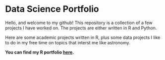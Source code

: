 # Data Science Portfolio

Hello, and welcome to my github! This repository is a collection of a few projects I have worked on. The projects are either written in R and Python. 

Here are some academic projects written in R, plus some data projects I like to do in my free time on topics that interst me like astronomy. 

**You can find my R portfolio [here](https://www.codecademy.com/pages/contribute-docs).** 
